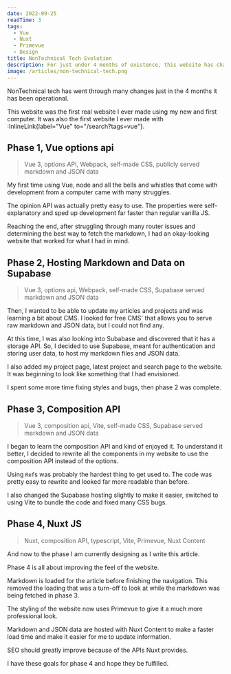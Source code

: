 ```yaml
---
date: 2022-09-25​
readTime: 3
tags:
  - Vue
  - Nuxt
  - Primevue
  - Design
title: NonTechnical Tech Evolution
description: For just under 4 months of existence, this website has changed in many ways.
image: /articles/non-technical-tech.png
---
```


NonTechnical tech has went through many changes just in the 4 months it has been operational.

This website was the first real website I ever made using my new and first computer. It was also the first website I ever made with :InlineLink{label="Vue" to="/search?tags=vue"}.

## Phase 1, Vue options api

> Vue 3, options API, Webpack, self-made CSS, publicly served markdown and JSON data

My first time using Vue, node and all the bells and whistles that come with development from a computer came with many struggles.

The opinion API was actually pretty easy to use. The properties were self-explanatory and sped up development far faster than regular vanilla JS.

Reaching the end, after struggling through many router issues and determining the best way to fetch the markdown, I had an okay-looking website that worked for what I had in mind.

## Phase 2, Hosting Markdown and Data on Supabase

> Vue 3, options api, Webpack, self-made CSS, Supabase served markdown and JSON data

Then, I wanted to be able to update my articles and projects and was learning a bit about CMS. I looked for free CMS' that allows you to serve raw markdown and JSON data, but I could not find any.

At this time, I was also looking into Subabase and discovered that it has a storage API. So, I decided to use Supabase, meant for authentication and storing user data, to host my markdown files and JSON data.

I also added my project page, latest project and search page to the website. It was beginning to look like something that I had envisioned.

I spent some more time fixing styles and bugs, then phase 2 was complete.

## Phase 3, Composition API

> Vue 3, composition api, Vite, self-made CSS, Supabase served markdown and JSON data

I began to learn the composition API and kind of enjoyed it. To understand it better, I decided to rewrite all the components in my website to use the composition API instead of the options.

Using `Ref`s was probably the hardest thing to get used to. The code was pretty easy to rewrite and looked far more readable than before.

I also changed the Supabase hosting slightly to make it easier, switched to using Vite to bundle the code and fixed many CSS bugs.

## Phase 4, Nuxt JS

> Nuxt, composition API, typescript, Vite, Primevue, Nuxt Content

And now to the phase I am currently designing as I write this article.

Phase 4 is all about improving the feel of the website.

Markdown is loaded for the article before finishing the navigation. This removed the loading that was a turn-off to look at while the markdown was being fetched in phase 3.

The styling of the website now uses Primevue to give it a much more professional look.

Markdown and JSON data are hosted with Nuxt Content to make a faster load time and make it easier for me to update information.

SEO should greatly improve because of the APIs Nuxt provides.

I have these goals for phase 4 and hope they be fulfilled.

